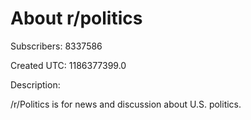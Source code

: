 # About r/politics

Subscribers: 8337586

Created UTC: 1186377399.0

Description:

/r/Politics is for news and discussion about U.S. politics.
